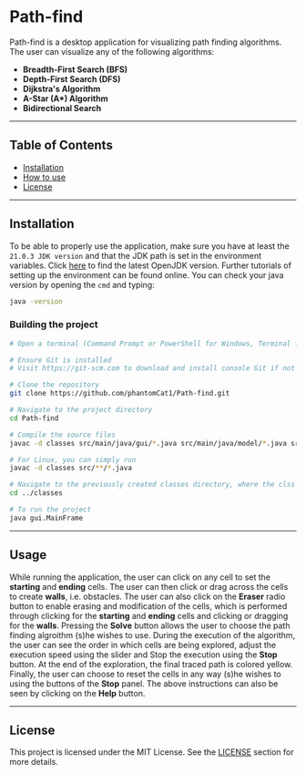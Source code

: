 # Path-find
Path-find is a desktop application for visualizing path finding algorithms. The user can visualize any of the following algorithms:
- **Breadth-First Search (BFS)**
- **Depth-First Search (DFS)**
- **Dijkstra's Algorithm**
- **A-Star (A\*) Algorithm**
- **Bidirectional Search**
---
## Table of Contents
- [Installation](#installation)
- [How to use](#how-to-use)
- [License](#licence)
---
## Installation
To be able to properly use the application, make sure you have at least the `21.0.3 JDK version` and that  the JDK path is set in the environment variables. Click [here](https://adoptium.net/temurin/releases/) to find the latest OpenJDK version. Further tutorials of setting up the environment can be found online.
You can check your java version by opening the `cmd` and typing: 
```bash
java -version
```
### Building the project
```bash
# Open a terminal (Command Prompt or PowerShell for Windows, Terminal for macOS or Linux)

# Ensure Git is installed
# Visit https://git-scm.com to download and install console Git if not already installed

# Clone the repository
git clone https://github.com/phantomCat1/Path-find.git

# Navigate to the project directory
cd Path-find

# Compile the source files
javac -d classes src/main/java/gui/*.java src/main/java/model/*.java src/main/java/solvers/*.java

# For Linux, you can simply run
javac -d classes src/**/*.java

# Navigate to the previously created classes directory, where the clss files are stored
cd ../classes

# To run the project
java gui.MainFrame

```
---
## Usage
While running the application, the user can click on any cell to set the **starting** and **ending** cells. 
The user can then click or drag across the cells to create **walls**, i.e. obstacles. The user can also click on the **Eraser** radio button to enable erasing and modification of the cells, which is performed through clicking for the **starting** and **ending** cells and clicking or dragging for the **walls**.
Pressing the **Solve** button allows the user to choose the path finding algroithm (s)he wishes to use. During the execution of the algorithm, the user can see the order in which cells are being explored, adjust the execution speed using the slider and  Stop the execution using the **Stop** button. At the end of the exploration, the final traced path is colored yellow. 
Finally, the user can choose to reset the cells in any way (s)he wishes to using the buttons of the **Stop** panel.
The above instructions can also be seen by clicking on the **Help** button.

---
## License
This project is licensed under the MIT License. See the [LICENSE](https://github.com/phantomCat1/Path-find/tree/main?tab=MIT-1-ov-file) section for more details.
